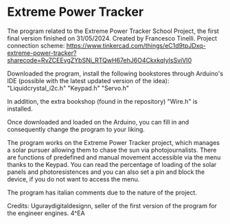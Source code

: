 # Extreme Power Tracker
The program related to the Extreme Power Tracker School Project, the first final version finished on 31/05/2024.
Created by Francesco Tinelli.
Project connection scheme: https://www.tinkercad.com/things/eC1d9tpJDxq-extreme-power-tracker?sharecode=RvZCEEvgZYbSNi_RTQwH67ehJ6O4CkxkqlyIsSviVI0


Downloaded the program, install the following bookstores through Arduino's IDE (possible with the latest updated version of the idea):
"Liquidcrystal_i2c.h"
"Keypad.h"
"Servo.h"

In addition, the extra bookshop (found in the repository) "Wire.h" is installed.

Once downloaded and loaded on the Arduino, you can fill in and consequently change the program to your liking.

The program works on the Extreme Power Tracker project, which manages a solar pursuer allowing them to chase the sun via photojournalists.
There are functions of predefined and manual movement accessible via the menu thanks to the Keypad. You can read the percentage of loading of the solar panels and photoresistences and you can also set a pin and block the device, if you do not want to access the menu.

The program has italian comments due to the nature of the project.

Credits:
Uguraydigitaldesignn, seller of the first version of the program for the engineer engines.
4^EA


